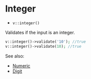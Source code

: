# Integer

- `v::integer()`

Validates if the input is an integer.

```php
v::integer()->validate('10'); //true
v::integer()->validate(10); //true
```

See also:

  * [Numeric](Numeric.md)
  * [Digit](Digit.md)
